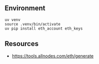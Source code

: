 ## Environment

```
uv venv
source .venv/bin/activate
uv pip install eth_account eth_keys
```

## Resources

* https://tools.allnodes.com/eth/generate
